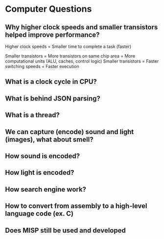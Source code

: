 # Computer Questions

## Why higher clock speeds and smaller transistors helped improve performance?

Higher clock speeds = Smaller time to complete a task (faster)

Smaller transistors = More transistors on same chip area = More computational units (ALU, caches, control logic)
Smaller transistors = Faster switching speeds = Faster execution

## What is a clock cycle in CPU?

## What is behind JSON parsing?

## What is a thread?

## We can capture (encode) sound and light (images), what about smell?

## How sound is encoded?

## How light is encoded?

## How search engine work?

## How to convert from assembly to a high-level language code (ex. C)

## Does MISP still be used and developed